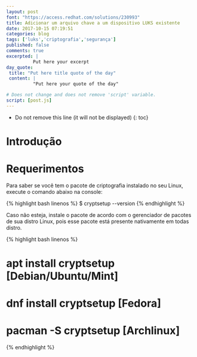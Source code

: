 ```yaml
---
layout: post
font: "https://access.redhat.com/solutions/230993" 
title: Adicionar um arquivo chave a um dispositivo LUKS existente
date: 2017-10-15 07:19:51
categories: blog
tags: ['luks','criptografia','segurança']
published: false
comments: true
excerpted: |
          Put here your excerpt
day_quote:
 title: "Put here title quote of the day"
 content: |
          "Put here your quote of the day"

# Does not change and does not remove 'script' variable.
script: [post.js]
---
```


* Do not remove this line (it will not be displayed)
{: toc}

# Introdução


# Requerimentos

Para saber se você tem o pacote de criptografia instalado no seu Linux, execute o comando abaixo na console:

{% highlight bash linenos %}
$ cryptsetup --version
{% endhighlight %}

Caso não esteja, instale o pacote de acordo com o gerenciador de pacotes de sua distro Linux, pois esse pacote está presente nativamente em todas distro.

{% highlight bash linenos %}
# apt install cryptsetup  [Debian/Ubuntu/Mint]
# dnf install cryptsetup [Fedora]
# pacman -S cryptsetup [Archlinux]
{% endhighlight %}